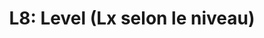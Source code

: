 ---
layout: term
title: 'L8: Level (Lx selon le niveau)'
name: l8
description: "Niveau d'un joueur. Maximum L16."
---
